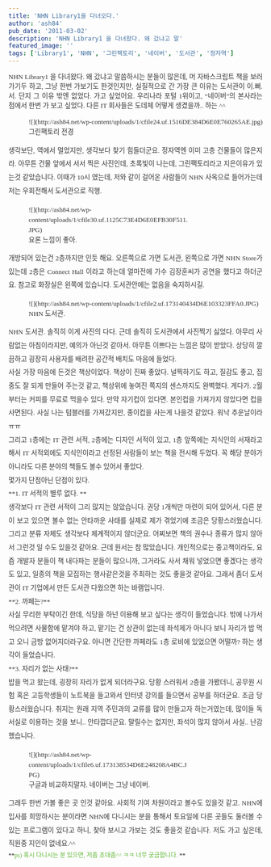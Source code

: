 ```yaml
---
title: 'NHN Library1을 다녀오다.'
author: 'ash84'
pub_date: '2011-03-02'
description: 'NHN Library1 을 다녀왔다. 왜 갔냐고 말'
featured_image: ''
tags: ['Library1', 'NHN', '그린팩토리', '네이버', '도서관', '정자역']
---
```



<div style="text-align: justify; font-family: 굴림; font-size: 9pt; color: rgb(51, 51, 51); line-height: 2; "><span class="Apple-style-span" style="font-family: Dotum; font-size: 13px; line-height: 19px; "><span style="font-size: 10pt; "><span style="font-family: Dotum; ">NHN Library1 을 다녀왔다. 왜 갔냐고 말씀하시는 분들이 많은데, 머 자바스크립트 책을 보러가기두 하고, 그냥 </span></span></span><span class="Apple-style-span" style="font-family: Dotum; font-size: 13px; line-height: 19px; "><span style="font-size: 10pt; "><span style="font-family: Dotum; ">한번 가보기도 한것인지만, 실질적으로 간 가장 큰 이유는 도서관이 이.뻐.서. 단지 그 이유 밖엔 없었다. 가고 </span></span></span><span class="Apple-style-span" style="font-family: Dotum; font-size: 13px; line-height: 19px; "><span style="font-size: 10pt; "><span style="font-family: Dotum; ">싶었어요. 우리나라 포털 1위이고, “네이버”의 본사라는 점에서 한번 가 보고 싶었다. 다른 IT 회사들은 도데체 </span></span></span><span class="Apple-style-span" style="font-family: Dotum; font-size: 13px; line-height: 19px; "><span style="font-size: 10pt; "><span style="font-family: Dotum; ">어떻게 생겼을까.. 하는 ^^ </span></span></span></div><div style="text-align: justify; font-family: 굴림; font-size: 9pt; color: rgb(51, 51, 51); line-height: 2; "></div><div style="text-align: justify; font-family: 굴림; font-size: 9pt; color: rgb(51, 51, 51); line-height: 2; "></div><div style="line-height: 2; font-family: 굴림; font-size: 9pt; "><span style="font-size: 10pt; color: rgb(51, 51, 51); font-family: 굴림; line-height: 1.5; "><span style="font-family: Dotum; "><figure class="wp-caption aligncenter" style="width: 640px">![](http://ash84.net/wp-content/uploads/1/cfile24.uf.1516DE384D6E0E760265AE.jpg)<figcaption class="wp-caption-text">그린팩토리 전경</figcaption></figure></span></span><div style="text-align: justify;"><font class="Apple-style-span" color="#333333" face="굴림">  
</font></div></div><div style="text-align: justify; font-family: 굴림; font-size: 9pt; color: rgb(51, 51, 51); line-height: 2; "><span style="font-size: 10pt; "><span style="font-family: Dotum; ">생각보단, 역에서 멀었지만, 생각보다 찾기 힘들더군요. 정자역엔 이미 고층 건물들이 많은지라. 아무튼 건물 앞에서 서서 찍은 사진인데, 초록빛이 나는데, 그린팩토리라고 지은이유가 있는것 같았습니다. 이때가 10시 였는데, 저와 같이 걸어온 사람들이 NHN 사옥으로 들어가는데 저는 우회전해서 도서관으로 직행. </span></span></div><div style="text-align: justify; font-family: 굴림; font-size: 9pt; color: rgb(51, 51, 51); line-height: 2; "></div><div style="line-height: 2; font-family: 굴림; font-size: 9pt; "><span style="font-size: 10pt; color: rgb(51, 51, 51); font-family: 굴림; line-height: 1.5; "><span style="font-family: Dotum; "><figure class="wp-caption aligncenter" style="width: 320px">![](http://ash84.net/wp-content/uploads/1/cfile30.uf.1125C73E4D6E0EFB30F511.JPG)<figcaption class="wp-caption-text">요론 느낌이 좋아. </figcaption></figure></span></span><div style="text-align: justify;"><font class="Apple-style-span" color="#333333" face="굴림">  
</font></div></div><div style="text-align: justify; font-family: 굴림; font-size: 9pt; color: rgb(51, 51, 51); line-height: 2; "><span style="font-size: 10pt; "><span style="font-family: Dotum; ">개방되어 있는건 2층까지만 인듯 해요. 오른쪽으로 가면 도서관, 왼쪽으로 가면 NHN Store가 있는데 2층은 Connect Hall 이라고 하는데 얼마전에 가수 김장훈씨가 공연을 했다고 하더군요. 참고로 화장실은 왼쪽에 있습니다. 도서관안에는 없음을 숙지하시길. </span></span></div><div style="text-align: justify; font-family: 굴림; font-size: 9pt; color: rgb(51, 51, 51); line-height: 2; "></div><div style="line-height: 2; font-family: 굴림; font-size: 9pt; "><span style="font-size: 10pt; color: rgb(51, 51, 51); font-family: 굴림; line-height: 1.5; "><span style="font-family: Dotum; "><figure class="wp-caption aligncenter" style="width: 640px">![](http://ash84.net/wp-content/uploads/1/cfile2.uf.173140434D6E103323FFA0.JPG)<figcaption class="wp-caption-text">NHN 도서관. </figcaption></figure></span></span><div style="text-align: justify;"><font class="Apple-style-span" color="#333333" face="굴림">  
</font></div></div><div style="text-align: justify; font-family: 굴림; font-size: 9pt; color: rgb(51, 51, 51); line-height: 2; "></div><div style="text-align: justify; font-family: 굴림; font-size: 9pt; color: rgb(51, 51, 51); line-height: 2; "><span style="font-size: 10pt; "><span style="font-family: Dotum; ">NHN 도서관. 솔직히 이게 사진의 다다. 근데 솔직히 도서관에서 사진찍기 싫었다. 아무리 사람없는 아침이라지만, 예의가 아닌것 같아서. 아무튼 이쁘다는 느낌은 많이 받았다. 상당히 깔끔하고 굉장히 사용자를 배려한 공간적 배치도 마음에 들었다. </span></span></div><div style="text-align: justify; font-family: 굴림; font-size: 9pt; color: rgb(51, 51, 51); line-height: 2; "></div><div style="text-align: justify; font-family: 굴림; font-size: 9pt; color: rgb(51, 51, 51); line-height: 2; "><span style="font-size: 10pt; "><span style="font-family: Dotum; ">사실 가장 마음에 든것은 책상이었다. 책상이 진짜 좋았다. 널찍하기도 하고, 질감도 좋고, 집중도 잘 되게 만들어 주는것 같고, 책상위에 놓여진 쪽지의 센스까지도 완벽했다. 게다가. 2월 부터는 커피를 무료로 먹을수 있다. 만약 자기컵이 있다면. 본인컵을 가져가지 않았다면 컵을 사면된다. 사실 나는 텀블러를 가져갔지만, 종이컵을 사는게 나을것 같았다. 워낙 추운날이라 ㅠㅠ </span></span></div><div style="text-align: justify; font-family: 굴림; font-size: 9pt; color: rgb(51, 51, 51); line-height: 2; "></div><div style="text-align: justify; font-family: 굴림; font-size: 9pt; color: rgb(51, 51, 51); line-height: 2; "><span style="font-size: 10pt; "><span style="font-family: Dotum; ">그리고 1층에는 IT 관련 서적, 2층에는 디자인 서적이 있고, 1층 앞쪽에는 지식인의 서재라고 해서 IT 서적외에도 지식인이라고 선정된 사람들이 보는 책을 전시해 두었다. 꼭 해당 분야가 아니라도 다른 분야의 책들도 볼수 있어서 좋았다.</span></span></div><div style="text-align: justify; font-family: 굴림; font-size: 9pt; color: rgb(51, 51, 51); line-height: 2; "></div><div style="text-align: justify; font-family: 굴림; font-size: 9pt; color: rgb(51, 51, 51); line-height: 2; "><span style="font-size: 10pt; "><span style="font-family: Dotum; ">몇가지 단점아닌 단점이 있다. </span></span></div><div style="text-align: justify; font-family: 굴림; font-size: 9pt; color: rgb(51, 51, 51); line-height: 2; "></div><div style="text-align: justify; font-family: 굴림; font-size: 9pt; color: rgb(51, 51, 51); line-height: 2; "><span style="font-size: 10pt; "><span style="font-family: Dotum; ">**1. IT 서적의 별루 없다. **</span></span></div><div style="text-align: justify; font-family: 굴림; font-size: 9pt; color: rgb(51, 51, 51); line-height: 2; "></div><div style="text-align: justify; font-family: 굴림; font-size: 9pt; color: rgb(51, 51, 51); line-height: 2; "><span style="font-size: 10pt; "><span style="font-family: Dotum; ">생각보다 IT 관련 서적이 그리 많지는 않았습니다. 권당 1개씩만 마련이 되어 있어서, 다른 분이 보고 있으면 볼수 없는 안타까운 사태를 실제로 제가 겪었기에 조금은 당황스러웠습니다. 그리고 분류 자체도 생각보다 체계적이지 않더군요. 어찌보면 책의 권수나 종류가 많지 않아서 그런것 일 수도 있을것 같아요. 근데 원서는 참 많았습니다. 개인적으로는 중고책이라도, 요즘 개발자 분들이 책 내다파는 분들이 많으니까, 그거라도 사서 채워 넣었으면 좋겠다는 생각도 있고, 일종의 책을 모집하는 행사같은것을 주최하는 것도 좋을것 같아요. 그래서 좀더 도서관이 IT 기업에서 만든 도서관 다웠으면 하는 바램입니다. </span></span></div><div style="text-align: justify; font-family: 굴림; font-size: 9pt; color: rgb(51, 51, 51); line-height: 2; "></div><div style="text-align: justify; font-family: 굴림; font-size: 9pt; color: rgb(51, 51, 51); line-height: 2; "><span style="font-size: 10pt; "><span style="font-family: Dotum; ">**2. 까페는?**</span></span></div><div style="text-align: justify; font-family: 굴림; font-size: 9pt; color: rgb(51, 51, 51); line-height: 2; "></div><div style="text-align: justify; font-family: 굴림; font-size: 9pt; color: rgb(51, 51, 51); line-height: 2; "><span style="font-size: 10pt; "><span style="font-family: Dotum; ">사실 무리한 부탁이긴 한데, 식당을 하넌 이용해 보고 싶다는 생각이 들었습니다. 밖에 나가서 먹으려면 사물함에 맡겨야 하고, 맡기는 건 상관이 없는데 좌석제가 아니다 보니 자리가 밥 먹고 오니 금방 없어지더라구요. 아니면 간단한 까페라도 1층 로비에 있었으면 어떨까? 하는 생각이 들었습니다. </span></span></div><div style="text-align: justify; font-family: 굴림; font-size: 9pt; color: rgb(51, 51, 51); line-height: 2; "></div><div style="text-align: justify; font-family: 굴림; font-size: 9pt; color: rgb(51, 51, 51); line-height: 2; "><span style="font-size: 10pt; "><span style="font-family: Dotum; ">**3. 자리가 없는 사태?**</span></span></div><div style="text-align: justify; font-family: 굴림; font-size: 9pt; color: rgb(51, 51, 51); line-height: 2; "></div><div style="text-align: justify; font-family: 굴림; font-size: 9pt; color: rgb(51, 51, 51); line-height: 2; "><span style="font-size: 10pt; "><span style="font-family: Dotum; ">밥을 먹고 왔는데, 굉장히 자리가 없게 되더라구요. 당황 스러워서 2층을 가봤더니, 공무원 시험 혹은 고등학생들이 노트북을 들고와서 인터넷 강의를 들으면서 공부를 하더군요. 조금 당황스러웠습니다. 취지는 원래 지역 주민과의 교류를 많이 만들고자 하는거였는데, 많이들 독서실로 이용하는 것을 보니.. 안타깝더군요. 말릴수는 없지만, 좌석이 많지 않아서 사실.. 난감했습니다. </span></span></div><div style="text-align: justify; font-family: 굴림; font-size: 9pt; color: rgb(51, 51, 51); line-height: 2; "><span style="font-size: 10pt; "><span style="font-family: Dotum; ">  
</span></span></div><div style="text-align: justify; font-family: 굴림; font-size: 9pt; line-height: 1.5; color: rgb(51, 51, 51); "></div><div style="font-family: 굴림; font-size: 9pt; line-height: 1.5; "><span style="font-size: 10pt; color: rgb(51, 51, 51); font-family: 굴림; line-height: 1.5; "><span style="font-family: Dotum; "><figure class="wp-caption aligncenter" style="width: 320px">![](http://ash84.net/wp-content/uploads/1/cfile6.uf.173138534D6E248208A4BC.JPG)<figcaption class="wp-caption-text">구글과 비교하지말자. 네이버는 그냥 네이버. </figcaption></figure></span></span><div style="text-align: justify;"><font class="Apple-style-span" color="#333333" face="굴림">  
</font></div></div><div style="text-align: justify; font-family: 굴림; font-size: 9pt; line-height: 1.5; color: rgb(51, 51, 51); "><span style="font-size: 10pt; "><span style="font-family: Dotum; ">  
</span></span></div><div style="text-align: justify; font-family: 굴림; font-size: 9pt; line-height: 1.5; color: rgb(51, 51, 51); "><span style="font-size: 10pt; "><span style="font-family: Dotum; ">  
</span></span></div><div style="text-align: justify; font-family: 굴림; font-size: 9pt; color: rgb(51, 51, 51); line-height: 2; "><span style="font-size: 10pt; "><span style="font-family: Dotum; ">그래두 한번 가볼 좋은 곳 인것 같아요. 사회적 기여 차원이라고 볼수도 있을것 같고. NHN에 입사를 희망하시는 분이라면 NHN에 다니시는 분을 통해서 토요일에 다른 곳들도 둘러볼 수 있는 프로그램이 있다고 하니, 찾아 보시고 가보는 것도 좋을것 같습니다. 저도 가고 싶은데, 직원중 지인이 없네요.^^ </span></span></div><div style="text-align: justify; font-family: 굴림; font-size: 9pt; line-height: 1.5; color: rgb(51, 51, 51); "></div><div style="text-align: justify; font-family: 굴림; font-size: 9pt; line-height: 1.5; ">**<font class="Apple-style-span" color="#5FB636">ps) 혹시 다니시는 분 있으면, 저좀 초대좀^^ ㅋㅋ 너무 궁금합니다. </font>**</div>

